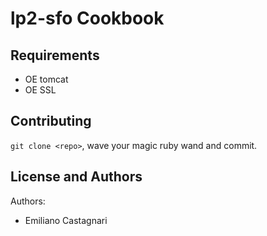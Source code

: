 lp2-sfo Cookbook
===============

Requirements
------------

  * OE tomcat
  * OE SSL

Contributing
------------

`git clone <repo>`, wave your magic ruby wand and commit. 

License and Authors
-------------------
Authors:
  * Emiliano Castagnari

